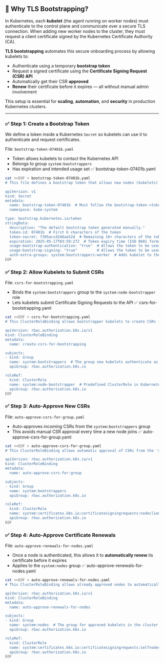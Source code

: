 ## 🧠 Why TLS Bootstrapping?

In Kubernetes, each **kubelet** (the agent running on worker nodes) must authenticate to the control plane and communicate over a secure TLS connection. When adding new worker nodes to the cluster, they must request a client certificate signed by the Kubernetes Certificate Authority (CA).

**TLS bootstrapping** automates this secure onboarding process by allowing kubelets to:

- Authenticate using a temporary **bootstrap token**
- Request a signed certificate using the **Certificate Signing Request (CSR) API**
- Automatically get their CSR **approved**
- **Renew** their certificate before it expires — all without manual admin involvement

This setup is essential for **scaling**, **automation**, and **security** in production Kubernetes clusters.

---
### ✅ Step 1: Create a Bootstrap Token

We define a token inside a Kubernetes `Secret` so kubelets can use it to authenticate and request certificates.

File: `bootstrap-token-07401b.yaml`

- Token allows kubelets to contact the Kubernetes API
- Belongs to group `system:bootstrappers`
- Has expiration and intended usage set
✅ bootstrap-token-07401b.yaml
```bash
cat <<EOF > bootstrap-token-07401b.yaml
# This file defines a bootstrap token that allows new nodes (kubelets) to join the cluster and request a TLS certificate.

apiVersion: v1
kind: Secret
metadata:
  name: bootstrap-token-07401b  # Must follow the bootstrap-token-<token-id> naming convention
  namespace: kube-system

type: bootstrap.kubernetes.io/token
stringData:
  description: "The default bootstrap token generated manually."
  token-id: 07401b  # First 6 characters of the token
  token-secret: f395accd246ae52d  # Remaining 16+ characters of the token
  expiration: 2025-05-17T03:59:27Z  # Token expiry time (ISO 8601 format)
  usage-bootstrap-authentication: "true"  # Allows the token to be used for authentication
  usage-bootstrap-signing: "true"         # Allows the token to be used for CSR signing
  auth-extra-groups: system:bootstrappers:worker  # Adds kubelet to the bootstrappers group
EOF
```
### ✅ Step 2: Allow Kubelets to Submit CSRs

File: `csrs-for-bootstrapping.yaml`

- Binds the `system:bootstrappers` group to the `system:node-bootstrapper` role
- Lets kubelets submit Certificate Signing Requests to the API
✅ csrs-for-bootstrapping.yaml
```bash
cat <<EOF > csrs-for-bootstrapping.yaml
# This ClusterRoleBinding allows bootstrapper kubelets to create CSRs (Certificate Signing Requests).

apiVersion: rbac.authorization.k8s.io/v1
kind: ClusterRoleBinding
metadata:
  name: create-csrs-for-bootstrapping

subjects:
- kind: Group
  name: system:bootstrappers  # The group new kubelets authenticate as during TLS bootstrap
  apiGroup: rbac.authorization.k8s.io

roleRef:
  kind: ClusterRole
  name: system:node-bootstrapper  # Predefined ClusterRole in Kubernetes
  apiGroup: rbac.authorization.k8s.io
EOF
```
### ✅ Step 3: Auto-Approve New CSRs

File: `auto-approve-csrs-for-group.yaml`

- Auto-approves incoming CSRs from the `system:bootstrappers` group
- This avoids manual CSR approval every time a new node joins
✅ auto-approve-csrs-for-group.yaml
```bash
cat <<EOF > auto-approve-csrs-for-group.yaml
# This ClusterRoleBinding allows automatic approval of CSRs from the 'system:bootstrappers' group.

apiVersion: rbac.authorization.k8s.io/v1
kind: ClusterRoleBinding
metadata:
  name: auto-approve-csrs-for-group

subjects:
- kind: Group
  name: system:bootstrappers
  apiGroup: rbac.authorization.k8s.io

roleRef:
  kind: ClusterRole
  name: system:certificates.k8s.io:certificatesigningrequests:nodeclient
  apiGroup: rbac.authorization.k8s.io
EOF
```
### ✅ Step 4: Auto-Approve Certificate Renewals

File: `auto-approve-renewals-for-nodes.yaml`

- Once a node is authenticated, this allows it to **automatically renew** its certificate before it expires
- Applies to the `system:nodes` group
✅ auto-approve-renewals-for-nodes.yaml
```bash
cat <<EOF > auto-approve-renewals-for-nodes.yaml
# This ClusterRoleBinding allows already approved nodes to automatically renew their TLS certificates.

apiVersion: rbac.authorization.k8s.io/v1
kind: ClusterRoleBinding
metadata:
  name: auto-approve-renewals-for-nodes

subjects:
- kind: Group
  name: system:nodes  # The group for approved kubelets in the cluster
  apiGroup: rbac.authorization.k8s.io

roleRef:
  kind: ClusterRole
  name: system:certificates.k8s.io:certificatesigningrequests:selfnodeclient
  apiGroup: rbac.authorization.k8s.io
EOF
```
